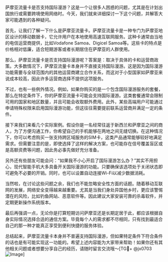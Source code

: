 萨摩亚流量卡是否支持国际漫游？这是一个让很多人困惑的问题，尤其是在计划出国旅行或需要跨境使用网络时。今天，我们就来详细探讨一下这个问题，并解答大家可能遇到的各种疑问。

首先，让我们了解一下什么是萨摩亚流量卡。萨摩亚流量卡是一种专门为萨摩亚地区设计的移动数据卡，它允许用户在本地使用高速互联网服务。这种卡通常由当地的电信运营商提供，比如Vodafone Samoa、Digicel Samoa等。这些卡的特点是价格相对低廉，适合短期游客或者长期居住在萨摩亚的人群使用。

那么，萨摩亚流量卡是否支持国际漫游呢？答案是：取决于具体的卡和运营商政策。大多数情况下，萨摩亚流量卡本身并不直接支持国际漫游。这是因为国际漫游功能需要与全球范围内的其他运营商建立合作关系，而这对于小型国家如萨摩亚来说成本较高，因此许多运营商选择不提供这项服务。

不过，也有一些例外情况。例如，如果你购买的是一个包含国际漫游服务的套餐，那么在特定条件下，你的萨摩亚流量卡可能会支持国际漫游。这类套餐通常会限制可用的国家和地区数量，并且可能会收取额外费用。此外，某些高端用户可能通过申请特殊权限来启用国际漫游功能，但这往往需要提前联系运营商并满足一定的条件。

接下来我们来看几个实际案例。假设你是一名经常往返于新西兰和萨摩亚之间的商人，为了方便沟通工作，你希望自己的手机能够在两地之间无缝切换。在这种情况下，你可以考虑购买一张支持跨区域服务的SIM卡，这类产品通常能够较好地满足需求。但需要注意的是，即使选择了这样的解决方案，也可能存在信号覆盖盲区或是高额资费等问题，因此务必事先做好充分准备。

另外还有些朋友可能会问：“如果我不小心开启了国际漫游怎么办？”其实不用担心，现代智能手机大多具备开关国际漫游的功能。只要确保该选项处于关闭状态即可避免不必要的开销。同时，也可以设置自动连接Wi-Fi以减少数据消耗。

当然啦，在讨论这些问题之余，我们也不能忽略安全性方面的话题。随着移动互联网的发展，网络安全变得越来越重要。尤其是当我们身处异国他乡时，更应该警惕潜在的风险，比如钓鱼网站、恶意软件等。因此建议大家安装可靠的杀毒软件，并定期更新操作系统版本。

最后再强调一点，无论你是打算短期访问萨摩亚还是长期定居于此，都应该根据自身实际情况选择合适的通信方案。毕竟每个人的需求都不尽相同，只有找到最适合自己的那一种才能真正享受到便利快捷的服务体验。

总结起来，萨摩亚流量卡本身并不普遍支持国际漫游，但如果特定条件下符合条件的话也是有可能实现这一功能的。希望上述内容能为大家带来帮助！如果你还有其他相关问题或者想要分享自己的经历，请随时留言交流哦～[TG💪+ @jx0703 ![Image](https://github.com/user-attachments/assets/dbca1d08-cadb-493c-b0ec-ad6f7a83f270)]